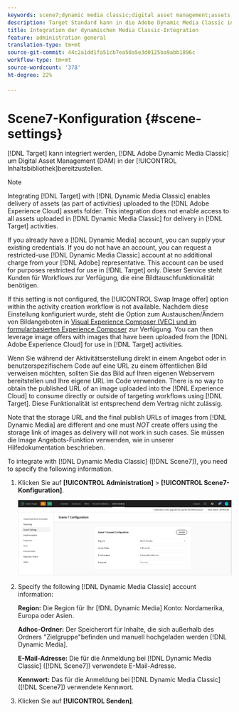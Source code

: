 ```yaml
---
keywords: scene7;dynamic media classic;digital asset management;assets;dam;content library;swap image
description: Target Standard kann in die Adobe Dynamic Media Classic integriert werden, um Digital Asset Management (DAM) in der Inhaltsbibliothek bereitzustellen.
title: Integration der dynamischen Media Classic-Integration
feature: administration general
translation-type: tm+mt
source-git-commit: 44c2a1dd1fa51cb7ea50a5e3d0125ba9abb1896c
workflow-type: tm+mt
source-wordcount: '378'
ht-degree: 22%

---
```



# Scene7-Konfiguration {#scene-settings}

[!DNL Target] kann integriert werden, [!DNL Adobe Dynamic Media Classic] um Digital Asset Management (DAM) in der [!UICONTROL Inhaltsbibliothek]bereitzustellen.

>[!NOTE]
>
>Integrating [!DNL Target] with [!DNL Dynamic Media Classic] enables delivery of assets (as part of activities) uploaded to the [!DNL Adobe Experience Cloud] assets folder. This integration does not enable access to all assets uploaded in [!DNL Dynamic Media Classic] for delivery in [!DNL Target] activities.

If you already have a [!DNL Dynamic Media] account, you can supply your existing credentials. If you do not have an account, you can request a restricted-use [!DNL Dynamic Media Classic] account at no additional charge from your [!DNL Adobe] representative. This account can be used for purposes restricted for use in [!DNL Target] only. Dieser Service steht Kunden für Workflows zur Verfügung, die eine Bildtauschfunktionalität benötigen.

<!-- 
>[!NOTE]
>
>A restricted-use, free [!DNL Dynamic Media Classic] account for [!DNL Adobe Target] is no longer supported for new customers or new users. Existing sign-in credentials work as usual. 
-->

If this setting is not configured, the [!UICONTROL Swap Image offer] option within the activity creation workflow is not available. Nachdem diese Einstellung konfiguriert wurde, steht die Option zum Austauschen/Ändern von Bildangeboten in  [Visual Experience Composer (VEC) und im formularbasierten Experience Composer](/help/c-experiences/experiences.md#concept_A2E10F6AFB3D4AEAB6951EE14688848D) zur Verfügung. You can then leverage image offers with images that have been uploaded from the [!DNL Adobe Experience Cloud] for use in [!DNL Target] activities.

Wenn Sie während der Aktivitätserstellung direkt in einem Angebot oder in benutzerspezifischem Code auf eine URL zu einem öffentlichen Bild verweisen möchten, sollten Sie das Bild auf Ihren eigenen Webservern bereitstellen und Ihre eigene URL im Code verwenden. There is no way to obtain the published URL of an image uploaded into the [!DNL Experience Cloud] to consume directly or outside of targeting workflows using [!DNL Target]. Diese Funktionalität ist entsprechend dem Vertrag nicht zulässig.

Note that the storage URL and the final publish URLs of images from [!DNL Dynamic Media] are different and one must *NOT* create offers using the storage link of images as delivery will not work in such cases. Sie müssen die Image Angebots-Funktion verwenden, wie in unserer Hilfedokumentation beschrieben.

To integrate with [!DNL Dynamic Media Classic] ([!DNL Scene7]), you need to specify the following information.

1. Klicken Sie auf **[!UICONTROL Administration]** > **[!UICONTROL Scene7-Konfiguration]**.

   ![Scene7-Seite](/help/administrating-target/assets/scene7.png)

1. Specify the following [!DNL Dynamic Media Classic] account information:

   **Region:** Die Region für Ihr [!DNL Dynamic Media] Konto: Nordamerika, Europa oder Asien.

   **Adhoc-Ordner:** Der Speicherort für Inhalte, die sich außerhalb des Ordners &quot;Zielgruppe&quot;befinden und manuell hochgeladen werden [!DNL Dynamic Media].

   **E-Mail-Adresse:** Die für die Anmeldung bei [!DNL Dynamic Media Classic] ([!DNL Scene7]) verwendete E-Mail-Adresse.

   **Kennwort:** Das für die Anmeldung bei [!DNL Dynamic Media Classic] ([!DNL Scene7]) verwendete Kennwort.

1. Klicken Sie auf **[!UICONTROL Senden]**.
